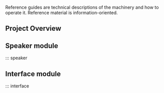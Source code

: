 Reference guides are technical descriptions of the machinery 
and how to operate it. Reference material is information-oriented.

## Project Overview

## Speaker module
::: speaker

## Interface module
::: interface
